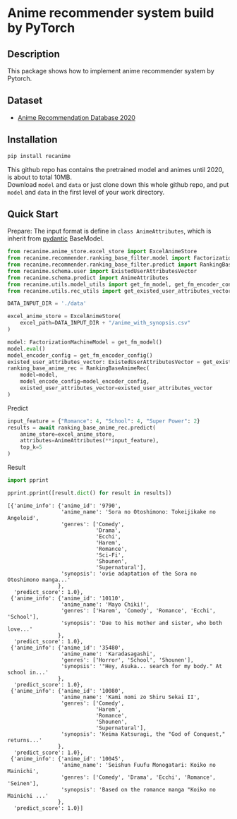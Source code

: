 # Anime recommender system build by PyTorch
## Description  
This package shows how to implement anime recommender system by Pytorch.  
## Dataset  
* [Anime Recommendation Database 2020](https://www.kaggle.com/datasets/hernan4444/anime-recommendation-database-2020)  
## Installation  
```bash
pip install recanime
```
This github repo has contains the pretrained model and animes until 2020, is about to total 10MB.  
Download `model` and `data` or just clone down this whole github repo, and put `model` and `data` 
in the first level of your work directory.  
## Quick Start  
Prepare: The input format is define in `class AnimeAttributes`, which is inherit from [pydantic](https://pydantic-docs.helpmanual.io/) BaseModel.  
```python
from recanime.anime_store.excel_store import ExcelAnimeStore
from recanime.recommender.ranking_base_filter.model import FactorizationMachineModel
from recanime.recommender.ranking_base_filter.predict import RankingBaseAnimeRec
from recanime.schema.user import ExistedUserAttributesVector
from recanime.schema.predict import AnimeAttributes
from recanime.utils.model_utils import get_fm_model, get_fm_encoder_config
from recanime.utils.rec_utils import get_existed_user_attributes_vector

DATA_INPUT_DIR = './data'

excel_anime_store = ExcelAnimeStore(
    excel_path=DATA_INPUT_DIR + "/anime_with_synopsis.csv"
)

model: FactorizationMachineModel = get_fm_model()
model.eval()
model_encoder_config = get_fm_encoder_config()
existed_user_attributes_vector: ExistedUserAttributesVector = get_existed_user_attributes_vector()
ranking_base_anime_rec = RankingBaseAnimeRec(
    model=model,
    model_encode_config=model_encoder_config,
    existed_user_attributes_vector=existed_user_attributes_vector
)
```
Predict  
```python
input_feature = {"Romance": 4, "School": 4, "Super Power": 2}
results = await ranking_base_anime_rec.predict(
    anime_store=excel_anime_store,
    attributes=AnimeAttributes(**input_feature),
    top_k=5
)
```
Result
```python
import pprint

pprint.pprint([result.dict() for result in results])
```
```
[{'anime_info': {'anime_id': '9790',
                 'anime_name': 'Sora no Otoshimono: Tokeijikake no Angeloid',
                 'genres': ['Comedy',
                            'Drama',
                            'Ecchi',
                            'Harem',
                            'Romance',
                            'Sci-Fi',
                            'Shounen',
                            'Supernatural'],
                 'synopsis': 'ovie adaptation of the Sora no Otoshimono manga...'
                },
  'predict_score': 1.0},
 {'anime_info': {'anime_id': '10110',
                 'anime_name': 'Mayo Chiki!',
                 'genres': ['Harem', 'Comedy', 'Romance', 'Ecchi', 'School'],
                 'synopsis': 'Due to his mother and sister, who both love...'
                },
  'predict_score': 1.0},
 {'anime_info': {'anime_id': '35480',
                 'anime_name': 'Karadasagashi',
                 'genres': ['Horror', 'School', 'Shounen'],
                 'synopsis': '"Hey, Asuka... search for my body." At school in...'
                },
  'predict_score': 1.0},
 {'anime_info': {'anime_id': '10080',
                 'anime_name': 'Kami nomi zo Shiru Sekai II',
                 'genres': ['Comedy',
                            'Harem',
                            'Romance',
                            'Shounen',
                            'Supernatural'],
                 'synopsis': 'Keima Katsuragi, the "God of Conquest," returns...'
                },
  'predict_score': 1.0},
 {'anime_info': {'anime_id': '10045',
                 'anime_name': 'Seishun Fuufu Monogatari: Koiko no Mainichi',
                 'genres': ['Comedy', 'Drama', 'Ecchi', 'Romance', 'Seinen'],
                 'synopsis': 'Based on the romance manga "Koiko no Mainichi ...'
                },
  'predict_score': 1.0}]
```
